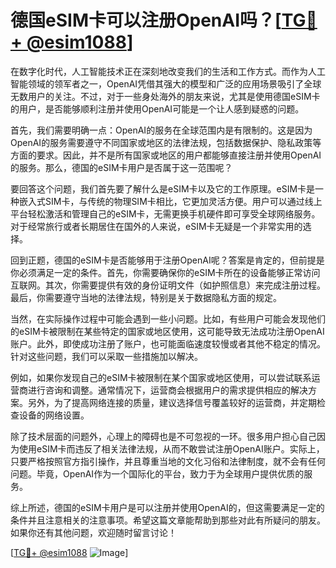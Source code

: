 # 德国eSIM卡可以注册OpenAI吗？[[TG💪+ @esim1088](https://t.me/s/esim1088)]

在数字化时代，人工智能技术正在深刻地改变我们的生活和工作方式。而作为人工智能领域的领军者之一，OpenAI凭借其强大的模型和广泛的应用场景吸引了全球无数用户的关注。不过，对于一些身处海外的朋友来说，尤其是使用德国eSIM卡的用户，是否能够顺利注册并使用OpenAI可能是一个让人感到疑惑的问题。

首先，我们需要明确一点：OpenAI的服务在全球范围内是有限制的。这是因为OpenAI的服务需要遵守不同国家或地区的法律法规，包括数据保护、隐私政策等方面的要求。因此，并不是所有国家或地区的用户都能够直接注册并使用OpenAI的服务。那么，德国的eSIM卡用户是否属于这一范围呢？

要回答这个问题，我们首先要了解什么是eSIM卡以及它的工作原理。eSIM卡是一种嵌入式SIM卡，与传统的物理SIM卡相比，它更加灵活方便。用户可以通过线上平台轻松激活和管理自己的eSIM卡，无需更换手机硬件即可享受全球网络服务。对于经常旅行或者长期居住在国外的人来说，eSIM卡无疑是一个非常实用的选择。

回到正题，德国的eSIM卡是否能够用于注册OpenAI呢？答案是肯定的，但前提是你必须满足一定的条件。首先，你需要确保你的eSIM卡所在的设备能够正常访问互联网。其次，你需要提供有效的身份证明文件（如护照信息）来完成注册过程。最后，你需要遵守当地的法律法规，特别是关于数据隐私方面的规定。

当然，在实际操作过程中可能会遇到一些小问题。比如，有些用户可能会发现他们的eSIM卡被限制在某些特定的国家或地区使用，这可能导致无法成功注册OpenAI账户。此外，即使成功注册了账户，也可能面临速度较慢或者其他不稳定的情况。针对这些问题，我们可以采取一些措施加以解决。

例如，如果你发现自己的eSIM卡被限制在某个国家或地区使用，可以尝试联系运营商进行咨询和调整。通常情况下，运营商会根据用户的需求提供相应的解决方案。另外，为了提高网络连接的质量，建议选择信号覆盖较好的运营商，并定期检查设备的网络设置。

除了技术层面的问题外，心理上的障碍也是不可忽视的一环。很多用户担心自己因为使用eSIM卡而违反了相关法律法规，从而不敢尝试注册OpenAI账户。实际上，只要严格按照官方指引操作，并且尊重当地的文化习俗和法律制度，就不会有任何问题。毕竟，OpenAI作为一个国际化的平台，致力于为全球用户提供优质的服务。

综上所述，德国的eSIM卡用户是可以注册并使用OpenAI的，但这需要满足一定的条件并且注意相关的注意事项。希望这篇文章能帮助到那些对此有所疑问的朋友。如果你还有其他问题，欢迎随时留言讨论！

[[TG💪+ @esim1088](https://t.me/s/esim1088) ![Image](https://i.postimg.cc/4NQfJmqS/Snipaste-2025-05-13-00-14-12.png)]